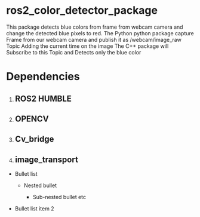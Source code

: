 # ros2_color_detector_package
This package detects blue colors from frame from webcam camera and change the detected blue pixels to red. 
The Python python package capture Frame from our webcam camera and publish it as /webcam/image_raw Topic  Adding the current time on the image 
The C++ package will Subscribe to this Topic and Detects only the blue color 

# Dependencies
1. ## ROS2 HUMBLE
2. ## OPENCV
3. ## Cv_bridge
4. ## image_transport

* Bullet list

  * Nested bullet

     * Sub-nested bullet etc
* Bullet list item 2
